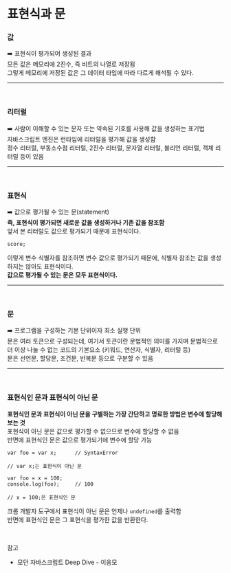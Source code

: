 # 표현식과 문

### 값

➡️ 표현식이 평가되어 생성된 결과<br>
모든 값은 메모리에 2진수, 즉 비트의 나열로 저장됨<br>
그렇게 메모리에 저장된 값은 그 데이터 타입에 따라 다르게 해석될 수 있다.

---

<br>

### 리터럴

➡️ 사람이 이해할 수 있는 문자 또는 약속된 기호를 사용해 값을 생성하는 표기법<br>
자바스크립트 엔진은 런타임에 리터럴을 평가해 값을 생성함<br>
정수 리터럴, 부동소수점 리터럴, 2진수 리터럴, 문자열 리터럴, 불리언 리터럴, 객체 리터럴 등이 있음

---

<br>

### 표현식

➡️ 값으로 평가될 수 있는 문(statement)<br>
**즉, 표현식이 평가되면 새로운 값을 생성하거나 기존 값을 참조함**<br>
앞서 본 리터럴도 값으로 평가되기 때문에 표현식이다.<br>

```
score;
```

이렇게 변수 식별자를 참조하면 변수 값으로 평가되기 때문에, 식별자 참조는 값을 생성하지는 않아도 표현식이다.<br>
**값으로 평가될 수 있는 문은 모두 표현식이다.**

---

<br>

### 문

➡️ 프로그램을 구성하는 기본 단위이자 최소 실행 단위<br>
문은 여러 토큰으로 구성되는데, 여기서 토큰이란 문법적인 의미를 가지며 문법적으로 더 이상 나눌 수 없는 코드의 기본요소 (키워드, 연산자, 식별자, 리터럴 등)<br>
문은 선언문, 할당문, 조건문, 반복문 등으로 구분할 수 있음<br>

---

<br>

### 표현식인 문과 표현식이 아닌 문

**표현식인 문과 표현식이 아닌 문을 구별하는 가장 간단하고 명료한 방법은 변수에 할당해 보는 것**<br>
표현식이 아닌 문은 값으로 평가할 수 없으므로 변수에 할당할 수 없음<br>
반면에 표현식인 문은 값으로 평가되기에 변수에 할당 가능<br>

```
var foo = var x;      // SyntaxError

// var x;는 표현식이 아닌 문

var foo = x = 100;
console.log(foo);     // 100

// x = 100;은 표현식인 문
```

크롬 개발자 도구에서 표현식이 아닌 문은 언제나 `undefined`를 출력함<br>
반면에 표현식인 문은 그 표현식을 평가한 값을 반환한다.

<br>

참고

- 모던 자바스크립트 Deep Dive - 이웅모

